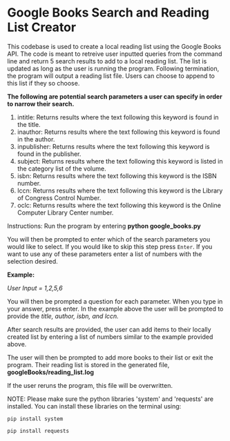 # Google Books Search and Reading List Creator

This codebase is used to create a local reading list using the Google Books API. The code is meant to retreive user inputted queries from the command line and return 5 search results to add to a local reading list. The list is updated as long as the user is running the program. Following termination, the program will output a reading list file. Users can choose to append to this list if they so choose. 

**The following are potential search parameters a user can specify in order to narrow their search.**
1. intitle: Returns results where the text following this keyword is found in the title.
1. inauthor: Returns results where the text following this keyword is found in the author.
1. inpublisher: Returns results where the text following this keyword is found in the publisher.
1. subject: Returns results where the text following this keyword is listed in the category list of the volume.
1. isbn: Returns results where the text following this keyword is the ISBN number.
1. lccn: Returns results where the text following this keyword is the Library of Congress Control Number.
1. oclc: Returns results where the text following this keyword is the Online Computer Library Center number.


Instructions: Run the program by entering **python google_books.py**

You will then be prompted to enter which of the search parameters you would like to select. If you would like to skip this step press `Enter`. If you want to use any of these parameters enter a list of numbers with the selection desired. 

**Example:**

*User Input = 1,2,5,6*

You will then be prompted a question for each parameter. When you type in your answer, press enter. In the example above the user will be prompted to provide the *title, author, isbn, and lccn.*

After search results are provided, the user can add items to their locally created list by entering a list of numbers similar to the example provided above. 

The user will then be prompted to add more books to their list or exit the program. Their reading list is stored in the generated file, **googleBooks/reading_list.log** 

If the user reruns the program, this file will be overwritten. 


NOTE: Please make sure the python libraries 'system' and 'requests' are installed. You can install these libraries on the terminal using:

`pip install system`

`pip install requests`